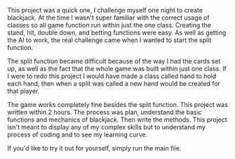 This project was a quick one, I challenge myself one night to create
blackjack. At the time I wasn't super familiar with the correct usage
of classes so all game function run within just the one class. Creating
the stand, hit, double down, and betting functions were easy. As well as getting the AI
to work, the real challenge came when I wanted to start the split function.

The split function became difficult because of the way I had the cards set up, 
as well as the fact that the whole game was built within just one class. 
If I were to redo this project I would have made a class called hand to hold each hand,
 then when a split was called a new hand would be created for that player.

The game works completely fine besides the split function. This project was
written within 2 hours. The process was plan, understand the basic functions
and mechanics of blackjack. Then write the methods. This project
isn't meant to display any of my complex skills but to understand my
process of coding and to see my learning curve.

If you'd like to try it out for yourself, simply run the main file.